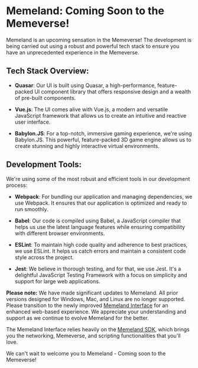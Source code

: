 # Memeland: Coming Soon to the Memeverse!

Memeland is an upcoming sensation in the Memeverse! The development is being carried out using a robust and powerful tech stack to ensure you have an unprecedented experience in the Memeverse.

## Tech Stack Overview:

- **Quasar**: Our UI is built using Quasar, a high-performance, feature-packed UI component library that offers responsive design and a wealth of pre-built components.
  
- **Vue.js**: The UI comes alive with Vue.js, a modern and versatile JavaScript framework that allows us to create an intuitive and reactive user interface.
  
- **Babylon.JS**: For a top-notch, immersive gaming experience, we're using Babylon.JS. This powerful, feature-packed 3D game engine allows us to create stunning and highly interactive virtual environments.

## Development Tools:

We're using some of the most robust and efficient tools in our development process:

- **Webpack**: For bundling our application and managing dependencies, we use Webpack. It ensures that our application is optimized and ready to run smoothly.
  
- **Babel**: Our code is compiled using Babel, a JavaScript compiler that helps us use the latest language features while ensuring compatibility with different browser environments.
  
- **ESLint**: To maintain high code quality and adherence to best practices, we use ESLint. It helps us catch errors and maintain a consistent code style across the project.
  
- **Jest**: We believe in thorough testing, and for that, we use Jest. It's a delightful JavaScript Testing Framework with a focus on simplicity and support for large web applications.

**Please note:** We have made significant updates to Memeland. All prior versions designed for Windows, Mac, and Linux are no longer supported. Please transition to the newly improved [Memeland Interface](https://github.com/awkwardmonkey/memeland-interface) for an enhanced web-based experience. We appreciate your understanding and support as we continue to evolve Memeland for the better.

The Memeland Interface relies heavily on the [Memeland SDK](https://github.com/awkwardmonkey/memeland-sdk), which brings you the networking, Memeverse, and scripting functionalities that you'll love.

We can't wait to welcome you to Memeland - Coming soon to the Memeverse!
